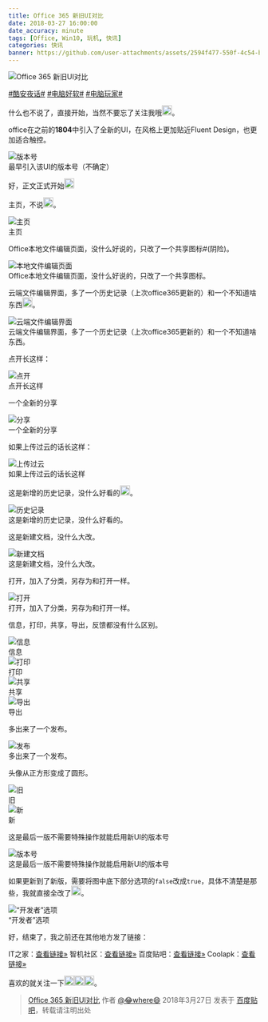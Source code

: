 ```yaml
---
title: Office 365 新旧UI对比
date: 2018-03-27 16:00:00
date_accuracy: minute
tags: [Office, Win10, 玩机, 快讯]
categories: 快讯
banner: https://github.com/user-attachments/assets/2594f477-550f-4c54-b811-ea0d4d9971ec
---
```

![Office 365 新旧UI对比](https://github.com/user-attachments/assets/2594f477-550f-4c54-b811-ea0d4d9971ec)

<style>
  img.emoji {
    height: 20px;
    width: 20px;
    margin-bottom: -4px !important;
    display: unset;
  }
</style>

[#酷安夜话#](https://www.coolapk.com/t/酷安夜话) [#电脑好软#](https://www.coolapk.com/t/电脑好软) [#电脑玩家#](https://www.coolapk.com/t/电脑玩家)

什么也不说了，直接开始，当然不要忘了关注我哦<img class="emoji" src="https://coolapk-uwp.github.io/Coolapk-Lite/CoolapkLite/CoolapkLite/Assets/Emoji/(流汗滑稽).png" alt="流汗滑稽" />。

office在之前的**1804**中引入了全新的UI，在风格上更加贴近Fluent Design，也更加适合触控。

<img src="https://github.com/user-attachments/assets/1cf2b622-4654-469a-8aad-283122e628e7" alt="版本号" />
<figcaption>最早引入该UI的版本号（不确定）</figcaption>

好，正文正式开始<img class="emoji" src="https://coolapk-uwp.github.io/Coolapk-Lite/CoolapkLite/CoolapkLite/Assets/Emoji/(滑稽).png" alt="滑稽" />

主页，不说<img class="emoji" src="https://coolapk-uwp.github.io/Coolapk-Lite/CoolapkLite/CoolapkLite/Assets/Emoji/(流汗滑稽).png" alt="流汗滑稽" />。

<img src="https://github.com/user-attachments/assets/0bbf8e28-f2b5-4132-9b1f-5a39ce952f56" alt="主页" />
<figcaption>主页</figcaption>

Office本地文件编辑页面，没什么好说的，只改了一个共享图标#(阴险)。

<img src="https://github.com/user-attachments/assets/9308f873-3737-4394-a56f-7a46c3c1e987" alt="本地文件编辑页面" />
<figcaption>Office本地文件编辑页面，没什么好说的，只改了一个共享图标。</figcaption>

云端文件编辑界面，多了一个历史记录（上次office365更新的）和一个不知道啥东西<img class="emoji" src="https://coolapk-uwp.github.io/Coolapk-Lite/CoolapkLite/CoolapkLite/Assets/Emoji/(流汗滑稽).png" alt="流汗滑稽" />。<!--more-->

<img src="https://github.com/user-attachments/assets/34898150-998e-4980-a8a9-a52742290819" alt="云端文件编辑界面" />
<figcaption>云端文件编辑界面，多了一个历史记录（上次office365更新的）和一个不知道啥东西。</figcaption>

点开长这样：

<img src="https://github.com/user-attachments/assets/8bc3dc1d-2acf-4e05-bd99-db167826aa32" alt="点开" />
<figcaption>点开长这样</figcaption>

一个全新的分享

<img src="https://github.com/user-attachments/assets/23c87491-3497-4211-acc2-516832be3ee5" alt="分享" />
<figcaption>一个全新的分享</figcaption>

如果上传过云的话长这样：

<img src="https://github.com/user-attachments/assets/f123e776-7f68-44d6-82df-6801330ef26b" alt="上传过云" />
<figcaption>如果上传过云的话长这样</figcaption>

这是新增的历史记录，没什么好看的<img class="emoji" src="https://coolapk-uwp.github.io/Coolapk-Lite/CoolapkLite/CoolapkLite/Assets/Emoji/(斗鸡眼滑稽).png" alt="斗鸡眼滑稽" />。

<img src="https://github.com/user-attachments/assets/f05ff639-676f-40c9-88f5-aa527bc279bb" alt="历史记录" />
<figcaption>这是新增的历史记录，没什么好看的。</figcaption>

这是新建文档，没什么大改。

<img src="https://github.com/user-attachments/assets/de1db651-2412-41eb-b844-eb22d3b53aed" alt="新建文档" />
<figcaption>这是新建文档，没什么大改。</figcaption>

打开，加入了分类，另存为和打开一样。

<img src="https://github.com/user-attachments/assets/4cf3f563-b1d9-473d-b8ca-1e6a6a233317" alt="打开" />
<figcaption>打开，加入了分类，另存为和打开一样。</figcaption>

信息，打印，共享，导出，反馈都没有什么区别。

<img src="https://github.com/user-attachments/assets/e993333c-80d9-42e5-be00-ec2e0beae3bf" alt="信息" />
<figcaption>信息</figcaption>

<img src="https://github.com/user-attachments/assets/b4f34e46-7833-40b3-8e8d-f7a9354d1802" alt="打印" />
<figcaption>打印</figcaption>

<img src="https://github.com/user-attachments/assets/fac10e32-0675-494a-a473-387606324424" alt="共享" />
<figcaption>共享</figcaption>

<img src="https://github.com/user-attachments/assets/77b07898-db12-464c-8ec5-c85038610d29" alt="导出" />
<figcaption>导出</figcaption>

多出来了一个发布。

<img src="https://github.com/user-attachments/assets/6fb10229-f4f4-4010-a95b-ac207e047b8a" alt="发布" />
<figcaption>多出来了一个发布。</figcaption>

头像从正方形变成了圆形。

<img src="https://github.com/user-attachments/assets/f9de8164-22e9-454d-86af-ce86f9968e8f" alt="旧" />
<figcaption>旧</figcaption>

<img src="https://github.com/user-attachments/assets/39ceffa6-0451-4faf-8f7d-e14f566b5745" alt="新" />
<figcaption>新</figcaption>

这是最后一版不需要特殊操作就能启用新UI的版本号

<img src="https://github.com/user-attachments/assets/61e5422b-3427-4287-8c82-93832c68f5b4" alt="版本号" />
<figcaption>这是最后一版不需要特殊操作就能启用新UI的版本号</figcaption>

如果更新到了新版，需要将图中底下部分选项的`false`改成`true`，具体不清楚是那些，我就直接全改了<img class="emoji" src="https://coolapk-uwp.github.io/Coolapk-Lite/CoolapkLite/CoolapkLite/Assets/Emoji/(流汗滑稽).png" alt="流汗滑稽" />。

<img src="https://github.com/user-attachments/assets/d7b8087c-9ddb-4ae4-83dd-9203fdf81bd1" alt="“开发者”选项" />
<figcaption>“开发者”选项</figcaption>

好，结束了，我之前还在其他地方发了链接：

IT之家：[查看链接»](https://quan.ithome.com/0/242/917.htm)
智机社区：[查看链接»](https://bbs.wfun.com/thread-1009644-1-1.html")
百度贴吧：[查看链接»](https://tieba.baidu.com/p/5619216210)
Coolapk：[查看链接»](https://www.coolapk.com/feed/6182878?shareKey=M2QxNzM3OWE3OGM2NjY1MjM0ZjM~)

喜欢的就关注一下<img class="emoji" src="https://coolapk-uwp.github.io/Coolapk-Lite/CoolapkLite/CoolapkLite/Assets/Emoji/(稽滑).png" alt="稽滑" /><img class="emoji" src="https://coolapk-uwp.github.io/Coolapk-Lite/CoolapkLite/CoolapkLite/Assets/Emoji/(斗鸡眼滑稽).png" alt="斗鸡眼滑稽" /><img class="emoji" src="https://coolapk-uwp.github.io/Coolapk-Lite/CoolapkLite/CoolapkLite/Assets/Emoji/(滑稽).png" alt="滑稽" />。

> [Office 365 新旧UI对比](https://tieba.baidu.com/p/5619216210) 作者 [@😂where😄](https://tieba.baidu.com/home/main?id=tb.1.e2e2121d.sH1-n4eqVLV7bs_Z_nz_Sw "一二三四389") 2018年3月27日 发表于 [百度贴吧](https://tieba.baidu.com)，转载请注明出处
